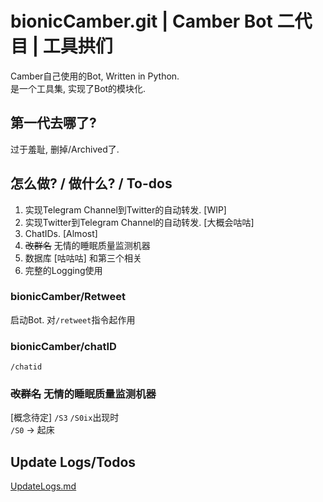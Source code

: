 # bionicCamber.git | Camber Bot 二代目 | 工具拱们
Camber自己使用的Bot, Written in Python.  
是一个工具集, 实现了Bot的模块化. 

## 第一代去哪了?
过于羞耻, 删掉/Archived了.

## 怎么做? / 做什么? / To-dos
1. 实现Telegram Channel到Twitter的自动转发. [WIP]
2. 实现Twitter到Telegram Channel的自动转发. [大概会咕咕]
3. ChatIDs. [Almost]
4. ~~改群名~~ 无情的睡眠质量监测机器
5. 数据库 [咕咕咕] 和第三个相关
6. 完整的Logging使用

### bionicCamber/Retweet
启动Bot.
对`/retweet`指令起作用

### bionicCamber/chatID
`/chatid`

### ~~改群名~~ 无情的睡眠质量监测机器
[概念待定]
`/S3` `/S0ix`出现时  
`/S0` -> 起床

## Update Logs/Todos
[UpdateLogs.md](./UpdateLogs.md)